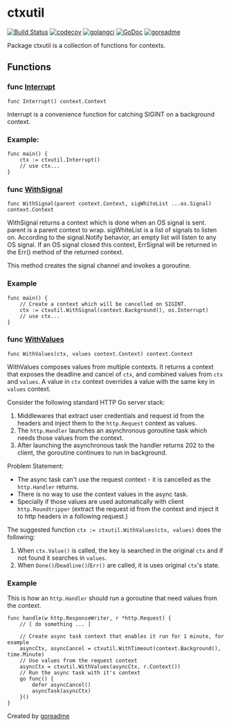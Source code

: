 # ctxutil

[![Build Status](https://travis-ci.org/posener/ctxutil.svg?branch=master)](https://travis-ci.org/posener/ctxutil)
[![codecov](https://codecov.io/gh/posener/ctxutil/branch/master/graph/badge.svg)](https://codecov.io/gh/posener/ctxutil)
[![golangci](https://golangci.com/badges/github.com/posener/ctxutil.svg)](https://golangci.com/r/github.com/posener/ctxutil)
[![GoDoc](https://godoc.org/github.com/posener/ctxutil?status.svg)](http://godoc.org/github.com/posener/ctxutil)
[![goreadme](https://goreadme.herokuapp.com/badge/posener/ctxutil.svg)](https://goreadme.herokuapp.com)

Package ctxutil is a collection of functions for contexts.

## Functions

### func [Interrupt](https://github.com/posener/ctxutil/blob/master/signal.go#L60)

`func Interrupt() context.Context`

Interrupt is a convenience function for catching SIGINT on a
background context.

### Example:

	func main() {
		ctx := ctxutil.Interrupt()
		// use ctx...
	}

### func [WithSignal](https://github.com/posener/ctxutil/blob/master/signal.go#L37)

`func WithSignal(parent context.Context, sigWhiteList ...os.Signal) context.Context`

WithSignal returns a context which is done when an OS signal is sent.
parent is a parent context to wrap.
sigWhiteList is a list of signals to listen on.
According to the signal.Notify behavior, an empty list will listen
to any OS signal.
If an OS signal closed this context, ErrSignal will be returned in
the Err() method of the returned context.

This method creates the signal channel and invokes a goroutine.

### Example

	func main() {
		// Create a context which will be cancelled on SIGINT.
		ctx := ctxutil.WithSignal(context.Background(), os.Interrupt)
		// use ctx...
	}

### func [WithValues](https://github.com/posener/ctxutil/blob/master/values.go#L53)

`func WithValues(ctx, values context.Context) context.Context`

WithValues composes values from multiple contexts.
It returns a context that exposes the deadline and cancel of `ctx`,
and combined values from `ctx` and `values`.
A value in `ctx` context overrides a value with the same key in `values` context.

Consider the following standard HTTP Go server stack:

1. Middlewares that extract user credentials and request id from the
   headers and inject them to the `http.Request` context as values.
2. The `http.Handler` launches an asynchronous goroutine task which
   needs those values from the context.
3. After launching the asynchronous task the handler returns 202 to
   the client, the goroutine continues to run in background.

Problem Statement:
* The async task can't use the request context - it is cancelled
  as the `http.Handler` returns.
* There is no way to use the context values in the async task.
* Specially if those values are used automatically with client
  `http.Roundtripper` (extract the request id from the context
  and inject it to http headers in a following request.)

The suggested function `ctx := ctxutil.WithValues(ctx, values)`
does the following:

1. When `ctx.Value()` is called, the key is searched in the
   original `ctx` and if not found it searches in `values`.
2. When `Done()`/`Deadline()`/`Err()` are called, it is uses
   original `ctx`'s state.

### Example

This is how an `http.Handler` should run a goroutine that need
values from the context.

	func handle(w http.ResponseWriter, r *http.Request) {
		// [ do something ... ]

		// Create async task context that enables it run for 1 minute, for example
		asyncCtx, asyncCancel = ctxutil.WithTimeout(context.Background(), time.Minute)
		// Use values from the request context
		asyncCtx = ctxutil.WithValues(asyncCtx, r.Context())
		// Run the async task with it's context
		go func() {
			defer asyncCancel()
			asyncTask(asyncCtx)
		}()
	}

Created by [goreadme](https://github.com/apps/goreadme)
